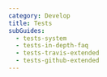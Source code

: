 ```yaml
---
category: Develop
title: Tests
subGuides:
  - tests-system
  - tests-in-depth-faq
  - tests-travis-extended
  - tests-github-extended
---
```

